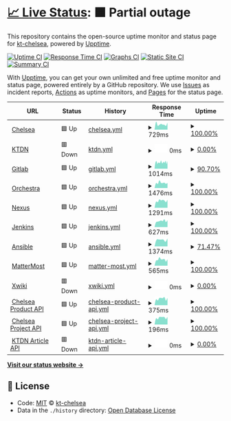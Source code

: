 # [📈 Live Status](https://kt-chelsea.github.io/status/): <!--live status--> **🟧 Partial outage**

This repository contains the open-source uptime monitor and status page for [kt-chelsea](https://kt-chelsea.github.io/status/), powered by [Upptime](https://github.com/upptime/upptime).

[![Uptime CI](https://github.com/koj-co/upptime/workflows/Uptime%20CI/badge.svg)](https://github.com/koj-co/upptime/actions?query=workflow%3A%22Uptime+CI%22)
[![Response Time CI](https://github.com/koj-co/upptime/workflows/Response%20Time%20CI/badge.svg)](https://github.com/koj-co/upptime/actions?query=workflow%3A%22Response+Time+CI%22)
[![Graphs CI](https://github.com/koj-co/upptime/workflows/Graphs%20CI/badge.svg)](https://github.com/koj-co/upptime/actions?query=workflow%3A%22Graphs+CI%22)
[![Static Site CI](https://github.com/koj-co/upptime/workflows/Static%20Site%20CI/badge.svg)](https://github.com/koj-co/upptime/actions?query=workflow%3A%22Static+Site+CI%22)
[![Summary CI](https://github.com/koj-co/upptime/workflows/Summary%20CI/badge.svg)](https://github.com/koj-co/upptime/actions?query=workflow%3A%22Summary+CI%22)

With [Upptime](https://upptime.js.org), you can get your own unlimited and free uptime monitor and status page, powered entirely by a GitHub repository. We use [Issues](https://github.com/kt-chelsea/status/issues) as incident reports, [Actions](https://github.com/kt-chelsea/status/actions) as uptime monitors, and [Pages](https://kt-chelsea.github.io/status/) for the status page.

<!--start: status pages-->
<!-- This summary is generated by Upptime (https://github.com/upptime/upptime) -->
<!-- Do not edit this manually, your changes will be overwritten -->
<!-- prettier-ignore -->
| URL | Status | History | Response Time | Uptime |
| --- | ------ | ------- | ------------- | ------ |
| <img alt="" src="https://favicons.githubusercontent.com/chelsea.kt.co.kr" height="13"> [Chelsea](http://chelsea.kt.co.kr) | 🟩 Up | [chelsea.yml](https://github.com/kt-chelsea/status/commits/HEAD/history/chelsea.yml) | <details><summary><img alt="Response time graph" src="./graphs/chelsea/response-time-week.png" height="20"> 729ms</summary><br><a href="https://kt-chelsea.github.io/status/history/chelsea"><img alt="Response time 712" src="https://img.shields.io/endpoint?url=https%3A%2F%2Fraw.githubusercontent.com%2Fkt-chelsea%2Fstatus%2FHEAD%2Fapi%2Fchelsea%2Fresponse-time.json"></a><br><a href="https://kt-chelsea.github.io/status/history/chelsea"><img alt="24-hour response time 946" src="https://img.shields.io/endpoint?url=https%3A%2F%2Fraw.githubusercontent.com%2Fkt-chelsea%2Fstatus%2FHEAD%2Fapi%2Fchelsea%2Fresponse-time-day.json"></a><br><a href="https://kt-chelsea.github.io/status/history/chelsea"><img alt="7-day response time 729" src="https://img.shields.io/endpoint?url=https%3A%2F%2Fraw.githubusercontent.com%2Fkt-chelsea%2Fstatus%2FHEAD%2Fapi%2Fchelsea%2Fresponse-time-week.json"></a><br><a href="https://kt-chelsea.github.io/status/history/chelsea"><img alt="30-day response time 715" src="https://img.shields.io/endpoint?url=https%3A%2F%2Fraw.githubusercontent.com%2Fkt-chelsea%2Fstatus%2FHEAD%2Fapi%2Fchelsea%2Fresponse-time-month.json"></a><br><a href="https://kt-chelsea.github.io/status/history/chelsea"><img alt="1-year response time 701" src="https://img.shields.io/endpoint?url=https%3A%2F%2Fraw.githubusercontent.com%2Fkt-chelsea%2Fstatus%2FHEAD%2Fapi%2Fchelsea%2Fresponse-time-year.json"></a></details> | <details><summary><a href="https://kt-chelsea.github.io/status/history/chelsea">100.00%</a></summary><a href="https://kt-chelsea.github.io/status/history/chelsea"><img alt="All-time uptime 99.91%" src="https://img.shields.io/endpoint?url=https%3A%2F%2Fraw.githubusercontent.com%2Fkt-chelsea%2Fstatus%2FHEAD%2Fapi%2Fchelsea%2Fuptime.json"></a><br><a href="https://kt-chelsea.github.io/status/history/chelsea"><img alt="24-hour uptime 100.00%" src="https://img.shields.io/endpoint?url=https%3A%2F%2Fraw.githubusercontent.com%2Fkt-chelsea%2Fstatus%2FHEAD%2Fapi%2Fchelsea%2Fuptime-day.json"></a><br><a href="https://kt-chelsea.github.io/status/history/chelsea"><img alt="7-day uptime 100.00%" src="https://img.shields.io/endpoint?url=https%3A%2F%2Fraw.githubusercontent.com%2Fkt-chelsea%2Fstatus%2FHEAD%2Fapi%2Fchelsea%2Fuptime-week.json"></a><br><a href="https://kt-chelsea.github.io/status/history/chelsea"><img alt="30-day uptime 100.00%" src="https://img.shields.io/endpoint?url=https%3A%2F%2Fraw.githubusercontent.com%2Fkt-chelsea%2Fstatus%2FHEAD%2Fapi%2Fchelsea%2Fuptime-month.json"></a><br><a href="https://kt-chelsea.github.io/status/history/chelsea"><img alt="1-year uptime 99.92%" src="https://img.shields.io/endpoint?url=https%3A%2F%2Fraw.githubusercontent.com%2Fkt-chelsea%2Fstatus%2FHEAD%2Fapi%2Fchelsea%2Fuptime-year.json"></a></details>
| <img alt="" src="https://favicons.githubusercontent.com/ktdn.chelsea.kt.co.kr" height="13"> [KTDN](http://ktdn.chelsea.kt.co.kr) | 🟥 Down | [ktdn.yml](https://github.com/kt-chelsea/status/commits/HEAD/history/ktdn.yml) | <details><summary><img alt="Response time graph" src="./graphs/ktdn/response-time-week.png" height="20"> 0ms</summary><br><a href="https://kt-chelsea.github.io/status/history/ktdn"><img alt="Response time 689" src="https://img.shields.io/endpoint?url=https%3A%2F%2Fraw.githubusercontent.com%2Fkt-chelsea%2Fstatus%2FHEAD%2Fapi%2Fktdn%2Fresponse-time.json"></a><br><a href="https://kt-chelsea.github.io/status/history/ktdn"><img alt="24-hour response time 0" src="https://img.shields.io/endpoint?url=https%3A%2F%2Fraw.githubusercontent.com%2Fkt-chelsea%2Fstatus%2FHEAD%2Fapi%2Fktdn%2Fresponse-time-day.json"></a><br><a href="https://kt-chelsea.github.io/status/history/ktdn"><img alt="7-day response time 0" src="https://img.shields.io/endpoint?url=https%3A%2F%2Fraw.githubusercontent.com%2Fkt-chelsea%2Fstatus%2FHEAD%2Fapi%2Fktdn%2Fresponse-time-week.json"></a><br><a href="https://kt-chelsea.github.io/status/history/ktdn"><img alt="30-day response time 0" src="https://img.shields.io/endpoint?url=https%3A%2F%2Fraw.githubusercontent.com%2Fkt-chelsea%2Fstatus%2FHEAD%2Fapi%2Fktdn%2Fresponse-time-month.json"></a><br><a href="https://kt-chelsea.github.io/status/history/ktdn"><img alt="1-year response time 684" src="https://img.shields.io/endpoint?url=https%3A%2F%2Fraw.githubusercontent.com%2Fkt-chelsea%2Fstatus%2FHEAD%2Fapi%2Fktdn%2Fresponse-time-year.json"></a></details> | <details><summary><a href="https://kt-chelsea.github.io/status/history/ktdn">0.00%</a></summary><a href="https://kt-chelsea.github.io/status/history/ktdn"><img alt="All-time uptime 91.77%" src="https://img.shields.io/endpoint?url=https%3A%2F%2Fraw.githubusercontent.com%2Fkt-chelsea%2Fstatus%2FHEAD%2Fapi%2Fktdn%2Fuptime.json"></a><br><a href="https://kt-chelsea.github.io/status/history/ktdn"><img alt="24-hour uptime 0.00%" src="https://img.shields.io/endpoint?url=https%3A%2F%2Fraw.githubusercontent.com%2Fkt-chelsea%2Fstatus%2FHEAD%2Fapi%2Fktdn%2Fuptime-day.json"></a><br><a href="https://kt-chelsea.github.io/status/history/ktdn"><img alt="7-day uptime 0.00%" src="https://img.shields.io/endpoint?url=https%3A%2F%2Fraw.githubusercontent.com%2Fkt-chelsea%2Fstatus%2FHEAD%2Fapi%2Fktdn%2Fuptime-week.json"></a><br><a href="https://kt-chelsea.github.io/status/history/ktdn"><img alt="30-day uptime 1.38%" src="https://img.shields.io/endpoint?url=https%3A%2F%2Fraw.githubusercontent.com%2Fkt-chelsea%2Fstatus%2FHEAD%2Fapi%2Fktdn%2Fuptime-month.json"></a><br><a href="https://kt-chelsea.github.io/status/history/ktdn"><img alt="1-year uptime 90.62%" src="https://img.shields.io/endpoint?url=https%3A%2F%2Fraw.githubusercontent.com%2Fkt-chelsea%2Fstatus%2FHEAD%2Fapi%2Fktdn%2Fuptime-year.json"></a></details>
| <img alt="" src="https://favicons.githubusercontent.com/scm.chelsea.kt.co.kr" height="13"> [Gitlab](http://scm.chelsea.kt.co.kr) | 🟩 Up | [gitlab.yml](https://github.com/kt-chelsea/status/commits/HEAD/history/gitlab.yml) | <details><summary><img alt="Response time graph" src="./graphs/gitlab/response-time-week.png" height="20"> 1014ms</summary><br><a href="https://kt-chelsea.github.io/status/history/gitlab"><img alt="Response time 1028" src="https://img.shields.io/endpoint?url=https%3A%2F%2Fraw.githubusercontent.com%2Fkt-chelsea%2Fstatus%2FHEAD%2Fapi%2Fgitlab%2Fresponse-time.json"></a><br><a href="https://kt-chelsea.github.io/status/history/gitlab"><img alt="24-hour response time 1204" src="https://img.shields.io/endpoint?url=https%3A%2F%2Fraw.githubusercontent.com%2Fkt-chelsea%2Fstatus%2FHEAD%2Fapi%2Fgitlab%2Fresponse-time-day.json"></a><br><a href="https://kt-chelsea.github.io/status/history/gitlab"><img alt="7-day response time 1014" src="https://img.shields.io/endpoint?url=https%3A%2F%2Fraw.githubusercontent.com%2Fkt-chelsea%2Fstatus%2FHEAD%2Fapi%2Fgitlab%2Fresponse-time-week.json"></a><br><a href="https://kt-chelsea.github.io/status/history/gitlab"><img alt="30-day response time 1074" src="https://img.shields.io/endpoint?url=https%3A%2F%2Fraw.githubusercontent.com%2Fkt-chelsea%2Fstatus%2FHEAD%2Fapi%2Fgitlab%2Fresponse-time-month.json"></a><br><a href="https://kt-chelsea.github.io/status/history/gitlab"><img alt="1-year response time 1039" src="https://img.shields.io/endpoint?url=https%3A%2F%2Fraw.githubusercontent.com%2Fkt-chelsea%2Fstatus%2FHEAD%2Fapi%2Fgitlab%2Fresponse-time-year.json"></a></details> | <details><summary><a href="https://kt-chelsea.github.io/status/history/gitlab">90.70%</a></summary><a href="https://kt-chelsea.github.io/status/history/gitlab"><img alt="All-time uptime 99.72%" src="https://img.shields.io/endpoint?url=https%3A%2F%2Fraw.githubusercontent.com%2Fkt-chelsea%2Fstatus%2FHEAD%2Fapi%2Fgitlab%2Fuptime.json"></a><br><a href="https://kt-chelsea.github.io/status/history/gitlab"><img alt="24-hour uptime 100.00%" src="https://img.shields.io/endpoint?url=https%3A%2F%2Fraw.githubusercontent.com%2Fkt-chelsea%2Fstatus%2FHEAD%2Fapi%2Fgitlab%2Fuptime-day.json"></a><br><a href="https://kt-chelsea.github.io/status/history/gitlab"><img alt="7-day uptime 90.70%" src="https://img.shields.io/endpoint?url=https%3A%2F%2Fraw.githubusercontent.com%2Fkt-chelsea%2Fstatus%2FHEAD%2Fapi%2Fgitlab%2Fuptime-week.json"></a><br><a href="https://kt-chelsea.github.io/status/history/gitlab"><img alt="30-day uptime 97.46%" src="https://img.shields.io/endpoint?url=https%3A%2F%2Fraw.githubusercontent.com%2Fkt-chelsea%2Fstatus%2FHEAD%2Fapi%2Fgitlab%2Fuptime-month.json"></a><br><a href="https://kt-chelsea.github.io/status/history/gitlab"><img alt="1-year uptime 99.70%" src="https://img.shields.io/endpoint?url=https%3A%2F%2Fraw.githubusercontent.com%2Fkt-chelsea%2Fstatus%2FHEAD%2Fapi%2Fgitlab%2Fuptime-year.json"></a></details>
| <img alt="" src="https://favicons.githubusercontent.com/issue.chelsea.kt.co.kr" height="13"> [Orchestra](http://issue.chelsea.kt.co.kr) | 🟩 Up | [orchestra.yml](https://github.com/kt-chelsea/status/commits/HEAD/history/orchestra.yml) | <details><summary><img alt="Response time graph" src="./graphs/orchestra/response-time-week.png" height="20"> 1476ms</summary><br><a href="https://kt-chelsea.github.io/status/history/orchestra"><img alt="Response time 2057" src="https://img.shields.io/endpoint?url=https%3A%2F%2Fraw.githubusercontent.com%2Fkt-chelsea%2Fstatus%2FHEAD%2Fapi%2Forchestra%2Fresponse-time.json"></a><br><a href="https://kt-chelsea.github.io/status/history/orchestra"><img alt="24-hour response time 1451" src="https://img.shields.io/endpoint?url=https%3A%2F%2Fraw.githubusercontent.com%2Fkt-chelsea%2Fstatus%2FHEAD%2Fapi%2Forchestra%2Fresponse-time-day.json"></a><br><a href="https://kt-chelsea.github.io/status/history/orchestra"><img alt="7-day response time 1476" src="https://img.shields.io/endpoint?url=https%3A%2F%2Fraw.githubusercontent.com%2Fkt-chelsea%2Fstatus%2FHEAD%2Fapi%2Forchestra%2Fresponse-time-week.json"></a><br><a href="https://kt-chelsea.github.io/status/history/orchestra"><img alt="30-day response time 1484" src="https://img.shields.io/endpoint?url=https%3A%2F%2Fraw.githubusercontent.com%2Fkt-chelsea%2Fstatus%2FHEAD%2Fapi%2Forchestra%2Fresponse-time-month.json"></a><br><a href="https://kt-chelsea.github.io/status/history/orchestra"><img alt="1-year response time 2075" src="https://img.shields.io/endpoint?url=https%3A%2F%2Fraw.githubusercontent.com%2Fkt-chelsea%2Fstatus%2FHEAD%2Fapi%2Forchestra%2Fresponse-time-year.json"></a></details> | <details><summary><a href="https://kt-chelsea.github.io/status/history/orchestra">100.00%</a></summary><a href="https://kt-chelsea.github.io/status/history/orchestra"><img alt="All-time uptime 99.79%" src="https://img.shields.io/endpoint?url=https%3A%2F%2Fraw.githubusercontent.com%2Fkt-chelsea%2Fstatus%2FHEAD%2Fapi%2Forchestra%2Fuptime.json"></a><br><a href="https://kt-chelsea.github.io/status/history/orchestra"><img alt="24-hour uptime 100.00%" src="https://img.shields.io/endpoint?url=https%3A%2F%2Fraw.githubusercontent.com%2Fkt-chelsea%2Fstatus%2FHEAD%2Fapi%2Forchestra%2Fuptime-day.json"></a><br><a href="https://kt-chelsea.github.io/status/history/orchestra"><img alt="7-day uptime 100.00%" src="https://img.shields.io/endpoint?url=https%3A%2F%2Fraw.githubusercontent.com%2Fkt-chelsea%2Fstatus%2FHEAD%2Fapi%2Forchestra%2Fuptime-week.json"></a><br><a href="https://kt-chelsea.github.io/status/history/orchestra"><img alt="30-day uptime 100.00%" src="https://img.shields.io/endpoint?url=https%3A%2F%2Fraw.githubusercontent.com%2Fkt-chelsea%2Fstatus%2FHEAD%2Fapi%2Forchestra%2Fuptime-month.json"></a><br><a href="https://kt-chelsea.github.io/status/history/orchestra"><img alt="1-year uptime 99.77%" src="https://img.shields.io/endpoint?url=https%3A%2F%2Fraw.githubusercontent.com%2Fkt-chelsea%2Fstatus%2FHEAD%2Fapi%2Forchestra%2Fuptime-year.json"></a></details>
| <img alt="" src="https://favicons.githubusercontent.com/repo.chelsea.kt.co.kr" height="13"> [Nexus](http://repo.chelsea.kt.co.kr) | 🟩 Up | [nexus.yml](https://github.com/kt-chelsea/status/commits/HEAD/history/nexus.yml) | <details><summary><img alt="Response time graph" src="./graphs/nexus/response-time-week.png" height="20"> 1291ms</summary><br><a href="https://kt-chelsea.github.io/status/history/nexus"><img alt="Response time 1055" src="https://img.shields.io/endpoint?url=https%3A%2F%2Fraw.githubusercontent.com%2Fkt-chelsea%2Fstatus%2FHEAD%2Fapi%2Fnexus%2Fresponse-time.json"></a><br><a href="https://kt-chelsea.github.io/status/history/nexus"><img alt="24-hour response time 1468" src="https://img.shields.io/endpoint?url=https%3A%2F%2Fraw.githubusercontent.com%2Fkt-chelsea%2Fstatus%2FHEAD%2Fapi%2Fnexus%2Fresponse-time-day.json"></a><br><a href="https://kt-chelsea.github.io/status/history/nexus"><img alt="7-day response time 1291" src="https://img.shields.io/endpoint?url=https%3A%2F%2Fraw.githubusercontent.com%2Fkt-chelsea%2Fstatus%2FHEAD%2Fapi%2Fnexus%2Fresponse-time-week.json"></a><br><a href="https://kt-chelsea.github.io/status/history/nexus"><img alt="30-day response time 1269" src="https://img.shields.io/endpoint?url=https%3A%2F%2Fraw.githubusercontent.com%2Fkt-chelsea%2Fstatus%2FHEAD%2Fapi%2Fnexus%2Fresponse-time-month.json"></a><br><a href="https://kt-chelsea.github.io/status/history/nexus"><img alt="1-year response time 1134" src="https://img.shields.io/endpoint?url=https%3A%2F%2Fraw.githubusercontent.com%2Fkt-chelsea%2Fstatus%2FHEAD%2Fapi%2Fnexus%2Fresponse-time-year.json"></a></details> | <details><summary><a href="https://kt-chelsea.github.io/status/history/nexus">100.00%</a></summary><a href="https://kt-chelsea.github.io/status/history/nexus"><img alt="All-time uptime 99.94%" src="https://img.shields.io/endpoint?url=https%3A%2F%2Fraw.githubusercontent.com%2Fkt-chelsea%2Fstatus%2FHEAD%2Fapi%2Fnexus%2Fuptime.json"></a><br><a href="https://kt-chelsea.github.io/status/history/nexus"><img alt="24-hour uptime 100.00%" src="https://img.shields.io/endpoint?url=https%3A%2F%2Fraw.githubusercontent.com%2Fkt-chelsea%2Fstatus%2FHEAD%2Fapi%2Fnexus%2Fuptime-day.json"></a><br><a href="https://kt-chelsea.github.io/status/history/nexus"><img alt="7-day uptime 100.00%" src="https://img.shields.io/endpoint?url=https%3A%2F%2Fraw.githubusercontent.com%2Fkt-chelsea%2Fstatus%2FHEAD%2Fapi%2Fnexus%2Fuptime-week.json"></a><br><a href="https://kt-chelsea.github.io/status/history/nexus"><img alt="30-day uptime 100.00%" src="https://img.shields.io/endpoint?url=https%3A%2F%2Fraw.githubusercontent.com%2Fkt-chelsea%2Fstatus%2FHEAD%2Fapi%2Fnexus%2Fuptime-month.json"></a><br><a href="https://kt-chelsea.github.io/status/history/nexus"><img alt="1-year uptime 99.94%" src="https://img.shields.io/endpoint?url=https%3A%2F%2Fraw.githubusercontent.com%2Fkt-chelsea%2Fstatus%2FHEAD%2Fapi%2Fnexus%2Fuptime-year.json"></a></details>
| <img alt="" src="https://favicons.githubusercontent.com/build.chelsea.kt.co.kr" height="13"> [Jenkins](http://build.chelsea.kt.co.kr) | 🟩 Up | [jenkins.yml](https://github.com/kt-chelsea/status/commits/HEAD/history/jenkins.yml) | <details><summary><img alt="Response time graph" src="./graphs/jenkins/response-time-week.png" height="20"> 627ms</summary><br><a href="https://kt-chelsea.github.io/status/history/jenkins"><img alt="Response time 664" src="https://img.shields.io/endpoint?url=https%3A%2F%2Fraw.githubusercontent.com%2Fkt-chelsea%2Fstatus%2FHEAD%2Fapi%2Fjenkins%2Fresponse-time.json"></a><br><a href="https://kt-chelsea.github.io/status/history/jenkins"><img alt="24-hour response time 714" src="https://img.shields.io/endpoint?url=https%3A%2F%2Fraw.githubusercontent.com%2Fkt-chelsea%2Fstatus%2FHEAD%2Fapi%2Fjenkins%2Fresponse-time-day.json"></a><br><a href="https://kt-chelsea.github.io/status/history/jenkins"><img alt="7-day response time 627" src="https://img.shields.io/endpoint?url=https%3A%2F%2Fraw.githubusercontent.com%2Fkt-chelsea%2Fstatus%2FHEAD%2Fapi%2Fjenkins%2Fresponse-time-week.json"></a><br><a href="https://kt-chelsea.github.io/status/history/jenkins"><img alt="30-day response time 612" src="https://img.shields.io/endpoint?url=https%3A%2F%2Fraw.githubusercontent.com%2Fkt-chelsea%2Fstatus%2FHEAD%2Fapi%2Fjenkins%2Fresponse-time-month.json"></a><br><a href="https://kt-chelsea.github.io/status/history/jenkins"><img alt="1-year response time 669" src="https://img.shields.io/endpoint?url=https%3A%2F%2Fraw.githubusercontent.com%2Fkt-chelsea%2Fstatus%2FHEAD%2Fapi%2Fjenkins%2Fresponse-time-year.json"></a></details> | <details><summary><a href="https://kt-chelsea.github.io/status/history/jenkins">100.00%</a></summary><a href="https://kt-chelsea.github.io/status/history/jenkins"><img alt="All-time uptime 99.09%" src="https://img.shields.io/endpoint?url=https%3A%2F%2Fraw.githubusercontent.com%2Fkt-chelsea%2Fstatus%2FHEAD%2Fapi%2Fjenkins%2Fuptime.json"></a><br><a href="https://kt-chelsea.github.io/status/history/jenkins"><img alt="24-hour uptime 100.00%" src="https://img.shields.io/endpoint?url=https%3A%2F%2Fraw.githubusercontent.com%2Fkt-chelsea%2Fstatus%2FHEAD%2Fapi%2Fjenkins%2Fuptime-day.json"></a><br><a href="https://kt-chelsea.github.io/status/history/jenkins"><img alt="7-day uptime 100.00%" src="https://img.shields.io/endpoint?url=https%3A%2F%2Fraw.githubusercontent.com%2Fkt-chelsea%2Fstatus%2FHEAD%2Fapi%2Fjenkins%2Fuptime-week.json"></a><br><a href="https://kt-chelsea.github.io/status/history/jenkins"><img alt="30-day uptime 99.44%" src="https://img.shields.io/endpoint?url=https%3A%2F%2Fraw.githubusercontent.com%2Fkt-chelsea%2Fstatus%2FHEAD%2Fapi%2Fjenkins%2Fuptime-month.json"></a><br><a href="https://kt-chelsea.github.io/status/history/jenkins"><img alt="1-year uptime 99.41%" src="https://img.shields.io/endpoint?url=https%3A%2F%2Fraw.githubusercontent.com%2Fkt-chelsea%2Fstatus%2FHEAD%2Fapi%2Fjenkins%2Fuptime-year.json"></a></details>
| <img alt="" src="https://favicons.githubusercontent.com/deploy.chelsea.kt.co.kr" height="13"> [Ansible](http://deploy.chelsea.kt.co.kr/#/login) | 🟩 Up | [ansible.yml](https://github.com/kt-chelsea/status/commits/HEAD/history/ansible.yml) | <details><summary><img alt="Response time graph" src="./graphs/ansible/response-time-week.png" height="20"> 1374ms</summary><br><a href="https://kt-chelsea.github.io/status/history/ansible"><img alt="Response time 1071" src="https://img.shields.io/endpoint?url=https%3A%2F%2Fraw.githubusercontent.com%2Fkt-chelsea%2Fstatus%2FHEAD%2Fapi%2Fansible%2Fresponse-time.json"></a><br><a href="https://kt-chelsea.github.io/status/history/ansible"><img alt="24-hour response time 1622" src="https://img.shields.io/endpoint?url=https%3A%2F%2Fraw.githubusercontent.com%2Fkt-chelsea%2Fstatus%2FHEAD%2Fapi%2Fansible%2Fresponse-time-day.json"></a><br><a href="https://kt-chelsea.github.io/status/history/ansible"><img alt="7-day response time 1374" src="https://img.shields.io/endpoint?url=https%3A%2F%2Fraw.githubusercontent.com%2Fkt-chelsea%2Fstatus%2FHEAD%2Fapi%2Fansible%2Fresponse-time-week.json"></a><br><a href="https://kt-chelsea.github.io/status/history/ansible"><img alt="30-day response time 1364" src="https://img.shields.io/endpoint?url=https%3A%2F%2Fraw.githubusercontent.com%2Fkt-chelsea%2Fstatus%2FHEAD%2Fapi%2Fansible%2Fresponse-time-month.json"></a><br><a href="https://kt-chelsea.github.io/status/history/ansible"><img alt="1-year response time 1147" src="https://img.shields.io/endpoint?url=https%3A%2F%2Fraw.githubusercontent.com%2Fkt-chelsea%2Fstatus%2FHEAD%2Fapi%2Fansible%2Fresponse-time-year.json"></a></details> | <details><summary><a href="https://kt-chelsea.github.io/status/history/ansible">71.47%</a></summary><a href="https://kt-chelsea.github.io/status/history/ansible"><img alt="All-time uptime 98.98%" src="https://img.shields.io/endpoint?url=https%3A%2F%2Fraw.githubusercontent.com%2Fkt-chelsea%2Fstatus%2FHEAD%2Fapi%2Fansible%2Fuptime.json"></a><br><a href="https://kt-chelsea.github.io/status/history/ansible"><img alt="24-hour uptime 100.00%" src="https://img.shields.io/endpoint?url=https%3A%2F%2Fraw.githubusercontent.com%2Fkt-chelsea%2Fstatus%2FHEAD%2Fapi%2Fansible%2Fuptime-day.json"></a><br><a href="https://kt-chelsea.github.io/status/history/ansible"><img alt="7-day uptime 71.47%" src="https://img.shields.io/endpoint?url=https%3A%2F%2Fraw.githubusercontent.com%2Fkt-chelsea%2Fstatus%2FHEAD%2Fapi%2Fansible%2Fuptime-week.json"></a><br><a href="https://kt-chelsea.github.io/status/history/ansible"><img alt="30-day uptime 86.81%" src="https://img.shields.io/endpoint?url=https%3A%2F%2Fraw.githubusercontent.com%2Fkt-chelsea%2Fstatus%2FHEAD%2Fapi%2Fansible%2Fuptime-month.json"></a><br><a href="https://kt-chelsea.github.io/status/history/ansible"><img alt="1-year uptime 98.85%" src="https://img.shields.io/endpoint?url=https%3A%2F%2Fraw.githubusercontent.com%2Fkt-chelsea%2Fstatus%2FHEAD%2Fapi%2Fansible%2Fuptime-year.json"></a></details>
| <img alt="" src="https://favicons.githubusercontent.com/chat.chelsea.kt.co.kr" height="13"> [MatterMost](http://chat.chelsea.kt.co.kr/login) | 🟩 Up | [matter-most.yml](https://github.com/kt-chelsea/status/commits/HEAD/history/matter-most.yml) | <details><summary><img alt="Response time graph" src="./graphs/matter-most/response-time-week.png" height="20"> 565ms</summary><br><a href="https://kt-chelsea.github.io/status/history/matter-most"><img alt="Response time 588" src="https://img.shields.io/endpoint?url=https%3A%2F%2Fraw.githubusercontent.com%2Fkt-chelsea%2Fstatus%2FHEAD%2Fapi%2Fmatter-most%2Fresponse-time.json"></a><br><a href="https://kt-chelsea.github.io/status/history/matter-most"><img alt="24-hour response time 588" src="https://img.shields.io/endpoint?url=https%3A%2F%2Fraw.githubusercontent.com%2Fkt-chelsea%2Fstatus%2FHEAD%2Fapi%2Fmatter-most%2Fresponse-time-day.json"></a><br><a href="https://kt-chelsea.github.io/status/history/matter-most"><img alt="7-day response time 565" src="https://img.shields.io/endpoint?url=https%3A%2F%2Fraw.githubusercontent.com%2Fkt-chelsea%2Fstatus%2FHEAD%2Fapi%2Fmatter-most%2Fresponse-time-week.json"></a><br><a href="https://kt-chelsea.github.io/status/history/matter-most"><img alt="30-day response time 603" src="https://img.shields.io/endpoint?url=https%3A%2F%2Fraw.githubusercontent.com%2Fkt-chelsea%2Fstatus%2FHEAD%2Fapi%2Fmatter-most%2Fresponse-time-month.json"></a><br><a href="https://kt-chelsea.github.io/status/history/matter-most"><img alt="1-year response time 587" src="https://img.shields.io/endpoint?url=https%3A%2F%2Fraw.githubusercontent.com%2Fkt-chelsea%2Fstatus%2FHEAD%2Fapi%2Fmatter-most%2Fresponse-time-year.json"></a></details> | <details><summary><a href="https://kt-chelsea.github.io/status/history/matter-most">100.00%</a></summary><a href="https://kt-chelsea.github.io/status/history/matter-most"><img alt="All-time uptime 99.94%" src="https://img.shields.io/endpoint?url=https%3A%2F%2Fraw.githubusercontent.com%2Fkt-chelsea%2Fstatus%2FHEAD%2Fapi%2Fmatter-most%2Fuptime.json"></a><br><a href="https://kt-chelsea.github.io/status/history/matter-most"><img alt="24-hour uptime 100.00%" src="https://img.shields.io/endpoint?url=https%3A%2F%2Fraw.githubusercontent.com%2Fkt-chelsea%2Fstatus%2FHEAD%2Fapi%2Fmatter-most%2Fuptime-day.json"></a><br><a href="https://kt-chelsea.github.io/status/history/matter-most"><img alt="7-day uptime 100.00%" src="https://img.shields.io/endpoint?url=https%3A%2F%2Fraw.githubusercontent.com%2Fkt-chelsea%2Fstatus%2FHEAD%2Fapi%2Fmatter-most%2Fuptime-week.json"></a><br><a href="https://kt-chelsea.github.io/status/history/matter-most"><img alt="30-day uptime 100.00%" src="https://img.shields.io/endpoint?url=https%3A%2F%2Fraw.githubusercontent.com%2Fkt-chelsea%2Fstatus%2FHEAD%2Fapi%2Fmatter-most%2Fuptime-month.json"></a><br><a href="https://kt-chelsea.github.io/status/history/matter-most"><img alt="1-year uptime 99.95%" src="https://img.shields.io/endpoint?url=https%3A%2F%2Fraw.githubusercontent.com%2Fkt-chelsea%2Fstatus%2FHEAD%2Fapi%2Fmatter-most%2Fuptime-year.json"></a></details>
| <img alt="" src="https://favicons.githubusercontent.com/wiki.chelsea.kt.co.kr" height="13"> [Xwiki](http://wiki.chelsea.kt.co.kr/xwiki/bin/view/Main/) | 🟥 Down | [xwiki.yml](https://github.com/kt-chelsea/status/commits/HEAD/history/xwiki.yml) | <details><summary><img alt="Response time graph" src="./graphs/xwiki/response-time-week.png" height="20"> 0ms</summary><br><a href="https://kt-chelsea.github.io/status/history/xwiki"><img alt="Response time 831" src="https://img.shields.io/endpoint?url=https%3A%2F%2Fraw.githubusercontent.com%2Fkt-chelsea%2Fstatus%2FHEAD%2Fapi%2Fxwiki%2Fresponse-time.json"></a><br><a href="https://kt-chelsea.github.io/status/history/xwiki"><img alt="24-hour response time 0" src="https://img.shields.io/endpoint?url=https%3A%2F%2Fraw.githubusercontent.com%2Fkt-chelsea%2Fstatus%2FHEAD%2Fapi%2Fxwiki%2Fresponse-time-day.json"></a><br><a href="https://kt-chelsea.github.io/status/history/xwiki"><img alt="7-day response time 0" src="https://img.shields.io/endpoint?url=https%3A%2F%2Fraw.githubusercontent.com%2Fkt-chelsea%2Fstatus%2FHEAD%2Fapi%2Fxwiki%2Fresponse-time-week.json"></a><br><a href="https://kt-chelsea.github.io/status/history/xwiki"><img alt="30-day response time 0" src="https://img.shields.io/endpoint?url=https%3A%2F%2Fraw.githubusercontent.com%2Fkt-chelsea%2Fstatus%2FHEAD%2Fapi%2Fxwiki%2Fresponse-time-month.json"></a><br><a href="https://kt-chelsea.github.io/status/history/xwiki"><img alt="1-year response time 830" src="https://img.shields.io/endpoint?url=https%3A%2F%2Fraw.githubusercontent.com%2Fkt-chelsea%2Fstatus%2FHEAD%2Fapi%2Fxwiki%2Fresponse-time-year.json"></a></details> | <details><summary><a href="https://kt-chelsea.github.io/status/history/xwiki">0.00%</a></summary><a href="https://kt-chelsea.github.io/status/history/xwiki"><img alt="All-time uptime 75.52%" src="https://img.shields.io/endpoint?url=https%3A%2F%2Fraw.githubusercontent.com%2Fkt-chelsea%2Fstatus%2FHEAD%2Fapi%2Fxwiki%2Fuptime.json"></a><br><a href="https://kt-chelsea.github.io/status/history/xwiki"><img alt="24-hour uptime 0.00%" src="https://img.shields.io/endpoint?url=https%3A%2F%2Fraw.githubusercontent.com%2Fkt-chelsea%2Fstatus%2FHEAD%2Fapi%2Fxwiki%2Fuptime-day.json"></a><br><a href="https://kt-chelsea.github.io/status/history/xwiki"><img alt="7-day uptime 0.00%" src="https://img.shields.io/endpoint?url=https%3A%2F%2Fraw.githubusercontent.com%2Fkt-chelsea%2Fstatus%2FHEAD%2Fapi%2Fxwiki%2Fuptime-week.json"></a><br><a href="https://kt-chelsea.github.io/status/history/xwiki"><img alt="30-day uptime 1.38%" src="https://img.shields.io/endpoint?url=https%3A%2F%2Fraw.githubusercontent.com%2Fkt-chelsea%2Fstatus%2FHEAD%2Fapi%2Fxwiki%2Fuptime-month.json"></a><br><a href="https://kt-chelsea.github.io/status/history/xwiki"><img alt="1-year uptime 72.08%" src="https://img.shields.io/endpoint?url=https%3A%2F%2Fraw.githubusercontent.com%2Fkt-chelsea%2Fstatus%2FHEAD%2Fapi%2Fxwiki%2Fuptime-year.json"></a></details>
| <img alt="" src="https://favicons.githubusercontent.com/chelsea.kt.co.kr" height="13"> [Chelsea Product API](http://chelsea.kt.co.kr/chelsea/product) | 🟩 Up | [chelsea-product-api.yml](https://github.com/kt-chelsea/status/commits/HEAD/history/chelsea-product-api.yml) | <details><summary><img alt="Response time graph" src="./graphs/chelsea-product-api/response-time-week.png" height="20"> 375ms</summary><br><a href="https://kt-chelsea.github.io/status/history/chelsea-product-api"><img alt="Response time 375" src="https://img.shields.io/endpoint?url=https%3A%2F%2Fraw.githubusercontent.com%2Fkt-chelsea%2Fstatus%2FHEAD%2Fapi%2Fchelsea-product-api%2Fresponse-time.json"></a><br><a href="https://kt-chelsea.github.io/status/history/chelsea-product-api"><img alt="24-hour response time 418" src="https://img.shields.io/endpoint?url=https%3A%2F%2Fraw.githubusercontent.com%2Fkt-chelsea%2Fstatus%2FHEAD%2Fapi%2Fchelsea-product-api%2Fresponse-time-day.json"></a><br><a href="https://kt-chelsea.github.io/status/history/chelsea-product-api"><img alt="7-day response time 375" src="https://img.shields.io/endpoint?url=https%3A%2F%2Fraw.githubusercontent.com%2Fkt-chelsea%2Fstatus%2FHEAD%2Fapi%2Fchelsea-product-api%2Fresponse-time-week.json"></a><br><a href="https://kt-chelsea.github.io/status/history/chelsea-product-api"><img alt="30-day response time 387" src="https://img.shields.io/endpoint?url=https%3A%2F%2Fraw.githubusercontent.com%2Fkt-chelsea%2Fstatus%2FHEAD%2Fapi%2Fchelsea-product-api%2Fresponse-time-month.json"></a><br><a href="https://kt-chelsea.github.io/status/history/chelsea-product-api"><img alt="1-year response time 377" src="https://img.shields.io/endpoint?url=https%3A%2F%2Fraw.githubusercontent.com%2Fkt-chelsea%2Fstatus%2FHEAD%2Fapi%2Fchelsea-product-api%2Fresponse-time-year.json"></a></details> | <details><summary><a href="https://kt-chelsea.github.io/status/history/chelsea-product-api">100.00%</a></summary><a href="https://kt-chelsea.github.io/status/history/chelsea-product-api"><img alt="All-time uptime 99.93%" src="https://img.shields.io/endpoint?url=https%3A%2F%2Fraw.githubusercontent.com%2Fkt-chelsea%2Fstatus%2FHEAD%2Fapi%2Fchelsea-product-api%2Fuptime.json"></a><br><a href="https://kt-chelsea.github.io/status/history/chelsea-product-api"><img alt="24-hour uptime 100.00%" src="https://img.shields.io/endpoint?url=https%3A%2F%2Fraw.githubusercontent.com%2Fkt-chelsea%2Fstatus%2FHEAD%2Fapi%2Fchelsea-product-api%2Fuptime-day.json"></a><br><a href="https://kt-chelsea.github.io/status/history/chelsea-product-api"><img alt="7-day uptime 100.00%" src="https://img.shields.io/endpoint?url=https%3A%2F%2Fraw.githubusercontent.com%2Fkt-chelsea%2Fstatus%2FHEAD%2Fapi%2Fchelsea-product-api%2Fuptime-week.json"></a><br><a href="https://kt-chelsea.github.io/status/history/chelsea-product-api"><img alt="30-day uptime 100.00%" src="https://img.shields.io/endpoint?url=https%3A%2F%2Fraw.githubusercontent.com%2Fkt-chelsea%2Fstatus%2FHEAD%2Fapi%2Fchelsea-product-api%2Fuptime-month.json"></a><br><a href="https://kt-chelsea.github.io/status/history/chelsea-product-api"><img alt="1-year uptime 99.95%" src="https://img.shields.io/endpoint?url=https%3A%2F%2Fraw.githubusercontent.com%2Fkt-chelsea%2Fstatus%2FHEAD%2Fapi%2Fchelsea-product-api%2Fuptime-year.json"></a></details>
| <img alt="" src="https://favicons.githubusercontent.com/chelsea.kt.co.kr" height="13"> [Chelsea Project API](http://chelsea.kt.co.kr/chelsea/project) | 🟩 Up | [chelsea-project-api.yml](https://github.com/kt-chelsea/status/commits/HEAD/history/chelsea-project-api.yml) | <details><summary><img alt="Response time graph" src="./graphs/chelsea-project-api/response-time-week.png" height="20"> 196ms</summary><br><a href="https://kt-chelsea.github.io/status/history/chelsea-project-api"><img alt="Response time 196" src="https://img.shields.io/endpoint?url=https%3A%2F%2Fraw.githubusercontent.com%2Fkt-chelsea%2Fstatus%2FHEAD%2Fapi%2Fchelsea-project-api%2Fresponse-time.json"></a><br><a href="https://kt-chelsea.github.io/status/history/chelsea-project-api"><img alt="24-hour response time 218" src="https://img.shields.io/endpoint?url=https%3A%2F%2Fraw.githubusercontent.com%2Fkt-chelsea%2Fstatus%2FHEAD%2Fapi%2Fchelsea-project-api%2Fresponse-time-day.json"></a><br><a href="https://kt-chelsea.github.io/status/history/chelsea-project-api"><img alt="7-day response time 196" src="https://img.shields.io/endpoint?url=https%3A%2F%2Fraw.githubusercontent.com%2Fkt-chelsea%2Fstatus%2FHEAD%2Fapi%2Fchelsea-project-api%2Fresponse-time-week.json"></a><br><a href="https://kt-chelsea.github.io/status/history/chelsea-project-api"><img alt="30-day response time 199" src="https://img.shields.io/endpoint?url=https%3A%2F%2Fraw.githubusercontent.com%2Fkt-chelsea%2Fstatus%2FHEAD%2Fapi%2Fchelsea-project-api%2Fresponse-time-month.json"></a><br><a href="https://kt-chelsea.github.io/status/history/chelsea-project-api"><img alt="1-year response time 197" src="https://img.shields.io/endpoint?url=https%3A%2F%2Fraw.githubusercontent.com%2Fkt-chelsea%2Fstatus%2FHEAD%2Fapi%2Fchelsea-project-api%2Fresponse-time-year.json"></a></details> | <details><summary><a href="https://kt-chelsea.github.io/status/history/chelsea-project-api">100.00%</a></summary><a href="https://kt-chelsea.github.io/status/history/chelsea-project-api"><img alt="All-time uptime 99.93%" src="https://img.shields.io/endpoint?url=https%3A%2F%2Fraw.githubusercontent.com%2Fkt-chelsea%2Fstatus%2FHEAD%2Fapi%2Fchelsea-project-api%2Fuptime.json"></a><br><a href="https://kt-chelsea.github.io/status/history/chelsea-project-api"><img alt="24-hour uptime 100.00%" src="https://img.shields.io/endpoint?url=https%3A%2F%2Fraw.githubusercontent.com%2Fkt-chelsea%2Fstatus%2FHEAD%2Fapi%2Fchelsea-project-api%2Fuptime-day.json"></a><br><a href="https://kt-chelsea.github.io/status/history/chelsea-project-api"><img alt="7-day uptime 100.00%" src="https://img.shields.io/endpoint?url=https%3A%2F%2Fraw.githubusercontent.com%2Fkt-chelsea%2Fstatus%2FHEAD%2Fapi%2Fchelsea-project-api%2Fuptime-week.json"></a><br><a href="https://kt-chelsea.github.io/status/history/chelsea-project-api"><img alt="30-day uptime 100.00%" src="https://img.shields.io/endpoint?url=https%3A%2F%2Fraw.githubusercontent.com%2Fkt-chelsea%2Fstatus%2FHEAD%2Fapi%2Fchelsea-project-api%2Fuptime-month.json"></a><br><a href="https://kt-chelsea.github.io/status/history/chelsea-project-api"><img alt="1-year uptime 99.95%" src="https://img.shields.io/endpoint?url=https%3A%2F%2Fraw.githubusercontent.com%2Fkt-chelsea%2Fstatus%2FHEAD%2Fapi%2Fchelsea-project-api%2Fuptime-year.json"></a></details>
| <img alt="" src="https://favicons.githubusercontent.com/ktdn.chelsea.kt.co.kr" height="13"> [KTDN Article API](http://ktdn.chelsea.kt.co.kr/api/v1/articles) | 🟥 Down | [ktdn-article-api.yml](https://github.com/kt-chelsea/status/commits/HEAD/history/ktdn-article-api.yml) | <details><summary><img alt="Response time graph" src="./graphs/ktdn-article-api/response-time-week.png" height="20"> 0ms</summary><br><a href="https://kt-chelsea.github.io/status/history/ktdn-article-api"><img alt="Response time 1110" src="https://img.shields.io/endpoint?url=https%3A%2F%2Fraw.githubusercontent.com%2Fkt-chelsea%2Fstatus%2FHEAD%2Fapi%2Fktdn-article-api%2Fresponse-time.json"></a><br><a href="https://kt-chelsea.github.io/status/history/ktdn-article-api"><img alt="24-hour response time 0" src="https://img.shields.io/endpoint?url=https%3A%2F%2Fraw.githubusercontent.com%2Fkt-chelsea%2Fstatus%2FHEAD%2Fapi%2Fktdn-article-api%2Fresponse-time-day.json"></a><br><a href="https://kt-chelsea.github.io/status/history/ktdn-article-api"><img alt="7-day response time 0" src="https://img.shields.io/endpoint?url=https%3A%2F%2Fraw.githubusercontent.com%2Fkt-chelsea%2Fstatus%2FHEAD%2Fapi%2Fktdn-article-api%2Fresponse-time-week.json"></a><br><a href="https://kt-chelsea.github.io/status/history/ktdn-article-api"><img alt="30-day response time 0" src="https://img.shields.io/endpoint?url=https%3A%2F%2Fraw.githubusercontent.com%2Fkt-chelsea%2Fstatus%2FHEAD%2Fapi%2Fktdn-article-api%2Fresponse-time-month.json"></a><br><a href="https://kt-chelsea.github.io/status/history/ktdn-article-api"><img alt="1-year response time 813" src="https://img.shields.io/endpoint?url=https%3A%2F%2Fraw.githubusercontent.com%2Fkt-chelsea%2Fstatus%2FHEAD%2Fapi%2Fktdn-article-api%2Fresponse-time-year.json"></a></details> | <details><summary><a href="https://kt-chelsea.github.io/status/history/ktdn-article-api">0.00%</a></summary><a href="https://kt-chelsea.github.io/status/history/ktdn-article-api"><img alt="All-time uptime 91.68%" src="https://img.shields.io/endpoint?url=https%3A%2F%2Fraw.githubusercontent.com%2Fkt-chelsea%2Fstatus%2FHEAD%2Fapi%2Fktdn-article-api%2Fuptime.json"></a><br><a href="https://kt-chelsea.github.io/status/history/ktdn-article-api"><img alt="24-hour uptime 0.00%" src="https://img.shields.io/endpoint?url=https%3A%2F%2Fraw.githubusercontent.com%2Fkt-chelsea%2Fstatus%2FHEAD%2Fapi%2Fktdn-article-api%2Fuptime-day.json"></a><br><a href="https://kt-chelsea.github.io/status/history/ktdn-article-api"><img alt="7-day uptime 0.00%" src="https://img.shields.io/endpoint?url=https%3A%2F%2Fraw.githubusercontent.com%2Fkt-chelsea%2Fstatus%2FHEAD%2Fapi%2Fktdn-article-api%2Fuptime-week.json"></a><br><a href="https://kt-chelsea.github.io/status/history/ktdn-article-api"><img alt="30-day uptime 1.38%" src="https://img.shields.io/endpoint?url=https%3A%2F%2Fraw.githubusercontent.com%2Fkt-chelsea%2Fstatus%2FHEAD%2Fapi%2Fktdn-article-api%2Fuptime-month.json"></a><br><a href="https://kt-chelsea.github.io/status/history/ktdn-article-api"><img alt="1-year uptime 90.66%" src="https://img.shields.io/endpoint?url=https%3A%2F%2Fraw.githubusercontent.com%2Fkt-chelsea%2Fstatus%2FHEAD%2Fapi%2Fktdn-article-api%2Fuptime-year.json"></a></details>

<!--end: status pages-->

[**Visit our status website →**](https://kt-chelsea.github.io/status/)

## 📄 License

- Code: [MIT](./LICENSE) © [kt-chelsea](https://kt-chelsea.github.io/status/)
- Data in the `./history` directory: [Open Database License](https://opendatacommons.org/licenses/odbl/1-0/)
